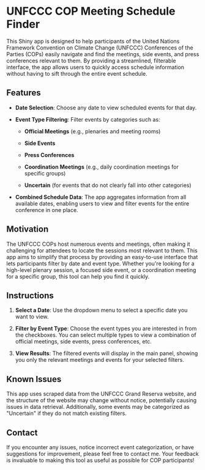 # UNFCCC COP Meeting Schedule Finder

This Shiny app is designed to help participants of the United Nations Framework Convention on Climate Change (UNFCCC) Conferences of the Parties (COPs) easily navigate and find the meetings, side events, and press conferences relevant to them. By providing a streamlined, filterable interface, the app allows users to quickly access schedule information without having to sift through the entire event schedule.

## Features

-   **Date Selection**: Choose any date to view scheduled events for that day.

-   **Event Type Filtering**: Filter events by categories such as:

    -   **Official Meetings** (e.g., plenaries and meeting rooms)

    -   **Side Events**

    -   **Press Conferences**

    -   **Coordination Meetings** (e.g., daily coordination meetings for specific groups)

    -   **Uncertain** (for events that do not clearly fall into other categories)

-   **Combined Schedule Data**: The app aggregates information from all available dates, enabling users to view and filter events for the entire conference in one place.

## Motivation

The UNFCCC COPs host numerous events and meetings, often making it challenging for attendees to locate the sessions most relevant to them. This app aims to simplify that process by providing an easy-to-use interface that lets participants filter by date and event type. Whether you're looking for a high-level plenary session, a focused side event, or a coordination meeting for a specific group, this tool can help you find it quickly.

## Instructions

1.  **Select a Date**: Use the dropdown menu to select a specific date you want to view.

2.  **Filter by Event Type**: Choose the event types you are interested in from the checkboxes. You can select multiple types to view a combination of official meetings, side events, press conferences, etc.

3.  **View Results**: The filtered events will display in the main panel, showing you only the relevant meetings and events for your selected filters.

## Known Issues

This app uses scraped data from the UNFCCC Grand Reserva website, and the structure of the website may change without notice, potentially causing issues in data retrieval. Additionally, some events may be categorized as "Uncertain" if they do not match existing filters.

## Contact

If you encounter any issues, notice incorrect event categorization, or have suggestions for improvement, please feel free to contact me. Your feedback is invaluable to making this tool as useful as possible for COP participants!
